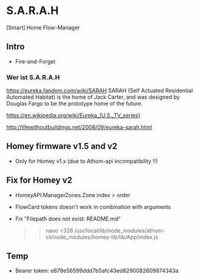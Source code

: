 # S.A.R.A.H

[Smart] Home Flow-Manager

## Intro

- Fire-and-Forget

### Wer ist S.A.R.A.H

https://eureka.fandom.com/wiki/SARAH
SARAH (Self Actuated Residential Automated Habitat) is the home of Jack Carter, and was designed by Douglas Fargo to be the prototype home of the future.

https://en.wikipedia.org/wiki/Eureka_(U.S._TV_series)

http://lifewithoutbuildings.net/2008/09/eureka-sarah.html


## Homey firmware v1.5 and v2

- Only for Homey v1.x (due to Athom-api incompatibility !!)

## Fix for Homey v2

- HomeyAPI.ManagerZones.Zone index > order
- FlowCard tokens doesn't work in combination with arguments

- Fix "Filepath does not exist: README.md"
    >> nano +326 /usr/local/lib/node_modules/athom-cli/node_modules/homey-lib/lib/App/index.js

## Temp

- Bearer token: e878e56599ddd7b5afc43ed8290082609874343a